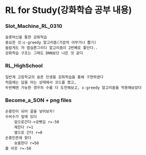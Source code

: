 # RL for Study(강화학습 공부 내용)
### Slot_Machine_RL_0310
    슬롯머신을 통한 강화학습
    중요한 것:ε-greedy 알고리즘(가끔씩 아무거나 뽑기)
    놀랍게도 저 엡실론그리디 알고리즘이 2번째로 좋단다..
    강화학습 구조는 그래도 DNN보단 나은 것 같다
### RL_HighSchool
    일반계 고등학교의 슬픈 인생을 강화학습을 통해 구현하였다
    처음에는 답을 아는 상태에서 코드를 짰고,
    두번째엔 가능한 경우의 수를 다 도전해보고, ε-greedy 알고리즘을 적용해보았다
### Become_a_SON + png files
    손흥민이 되어 골을 넣어보자!
    수비수가 앞에 있다
        앞으로간다->공뺏김 r=-50
        제친다 r=1
        옆으로 간다 r=0
    손흥민존에 왔다
        슛을한다 r=50
    볼 아웃 r=-50
